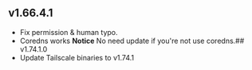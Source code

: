 ## v1.66.4.1
- Fix permission & human typo.
- Coredns works
**Notice**
No need update if you're not use coredns.## v1.74.1.0
- Update Tailscale binaries to v1.74.1
